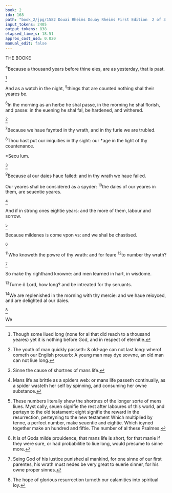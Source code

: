 ```yaml
---
book: 2
idx: 168
path: "book_2/jpg/1582 Douai Rheims Douay Rheims First Edition  2 of 3 1610 Old Testament.pdf-168.jpg"
input_tokens: 2405
output_tokens: 838
elapsed_time_s: 18.51
approx_cost_usd: 0.020
manual_edit: false
---
```

THE BOOKE

<sup>4</sup>Because a thousand years before thine eies, are as yesterday, that is past.

[^1]

And as a watch in the night, <sup>5</sup>things that are counted nothing shal their yeares be.

<sup>6</sup>In the morning as an herbe he shal passe, in the morning he shal florish, and passe: in the euening he shal fal, be hardened, and withered.

[^2]

<sup>7</sup>Because we haue faynted in thy wrath, and in thy furie we are trubled.

<sup>8</sup>Thou hast put our iniquities in thy sight: our *age in the light of thy countenance.

<aside>*Secu lum.</aside>

[^3]

<sup>9</sup>Because al our daies haue failed: and in thy wrath we haue failed.

Our yeares shal be considered as a spyder: <sup>10</sup>the daies of our yeares in them, are seuentie yeares.

[^4]

And if in strong ones eightie years: and the more of them, labour and sorrow.

[^5]

Because mildenes is come vpon vs: and we shal be chastised.

[^6]

<sup>11</sup>Who knoweth the powre of thy wrath: and for feare <sup>12</sup>to number thy wrath?

[^7]

So make thy righthand knowne: and men learned in hart, in wisdome.

<sup>13</sup>Turne ô Lord, how long? and be intreated for thy seruants.

<sup>14</sup>We are replenished in the morning with thy mercie: and we haue reioyced, and are delighted al our daies.

[^8]

We

[^1]: Though some liued long (none for al that did reach to a thousand yeares) yet it is nothing before God, and in respect of eternitie.

[^2]: The youth of man quickly passeth: & old-age can not last long: wherof cometh our English prouerb: A young man may dye sovvne, an old man can not liue long.

[^3]: Sinne the cause of shortnes of mans life.

[^4]: Mans life as brittle as a spiders web: or mans life passeth continually, as a spider wasteth her self by spinning, and consuming her owne substance.

[^5]: These numbers literally shew the shortnes of the longer sorte of mens liues. Myst cally, seuen signifie the rest after laboures of this world, and perteyn to the old testament: eight signifie the reward in the resurrection, perteyning to the new testament Which multiplied by tenne, a perfect number, make seuentie and eightie. Which ioyned together make an hundred and fiftie. The number of al these Psalmes.

[^6]: It is of Gods milde prouidence, that mans life is short, for that manie if they were sure, or had probabilitie to liue long, would presume to sinne more.

[^7]: Seing God of his iustice punished al mankind, for one sinne of our first parentes, his wrath must nedes be very great to euerie sinner, for his owne proper sinnes.

[^8]: The hope of glorious resurrection turneth our calamities into spiritual ioy.